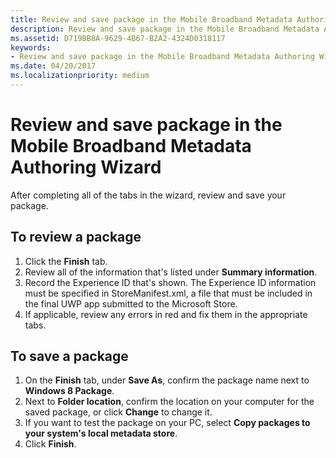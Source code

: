 ```yaml
---
title: Review and save package in the Mobile Broadband Metadata Authoring Wizard
description: Review and save package in the Mobile Broadband Metadata Authoring Wizard
ms.assetid: D719BB8A-9629-4B67-B2A2-4324D0318117
keywords:
- Review and save package in the Mobile Broadband Metadata Authoring Wizard
ms.date: 04/20/2017
ms.localizationpriority: medium
---
```


# Review and save package in the Mobile Broadband Metadata Authoring Wizard


After completing all of the tabs in the wizard, review and save your package.

## <span id="To_review_a_package"></span><span id="to_review_a_package"></span><span id="TO_REVIEW_A_PACKAGE"></span>To review a package


1.  Click the **Finish** tab.
2.  Review all of the information that's listed under **Summary information**.
3.  Record the Experience ID that's shown. The Experience ID information must be specified in StoreManifest.xml, a file that must be included in the final UWP app submitted to the Microsoft Store.
4.  If applicable, review any errors in red and fix them in the appropriate tabs.

## <span id="To_save_a_package"></span><span id="to_save_a_package"></span><span id="TO_SAVE_A_PACKAGE"></span>To save a package


1.  On the **Finish** tab, under **Save As**, confirm the package name next to **Windows 8 Package**.
2.  Next to **Folder location**, confirm the location on your computer for the saved package, or click **Change** to change it.
3.  If you want to test the package on your PC, select **Copy packages to your system's local metadata store**.
4.  Click **Finish**.

 

 





